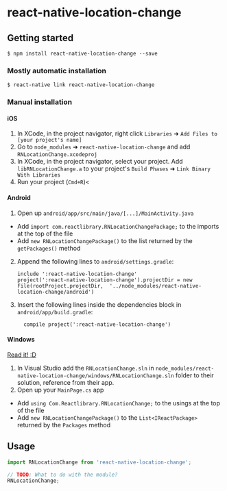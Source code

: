 
# react-native-location-change

## Getting started

`$ npm install react-native-location-change --save`

### Mostly automatic installation

`$ react-native link react-native-location-change`

### Manual installation


#### iOS

1. In XCode, in the project navigator, right click `Libraries` ➜ `Add Files to [your project's name]`
2. Go to `node_modules` ➜ `react-native-location-change` and add `RNLocationChange.xcodeproj`
3. In XCode, in the project navigator, select your project. Add `libRNLocationChange.a` to your project's `Build Phases` ➜ `Link Binary With Libraries`
4. Run your project (`Cmd+R`)<

#### Android

1. Open up `android/app/src/main/java/[...]/MainActivity.java`
  - Add `import com.reactlibrary.RNLocationChangePackage;` to the imports at the top of the file
  - Add `new RNLocationChangePackage()` to the list returned by the `getPackages()` method
2. Append the following lines to `android/settings.gradle`:
  	```
  	include ':react-native-location-change'
  	project(':react-native-location-change').projectDir = new File(rootProject.projectDir, 	'../node_modules/react-native-location-change/android')
  	```
3. Insert the following lines inside the dependencies block in `android/app/build.gradle`:
  	```
      compile project(':react-native-location-change')
  	```

#### Windows
[Read it! :D](https://github.com/ReactWindows/react-native)

1. In Visual Studio add the `RNLocationChange.sln` in `node_modules/react-native-location-change/windows/RNLocationChange.sln` folder to their solution, reference from their app.
2. Open up your `MainPage.cs` app
  - Add `using Com.Reactlibrary.RNLocationChange;` to the usings at the top of the file
  - Add `new RNLocationChangePackage()` to the `List<IReactPackage>` returned by the `Packages` method


## Usage
```javascript
import RNLocationChange from 'react-native-location-change';

// TODO: What to do with the module?
RNLocationChange;
```
  